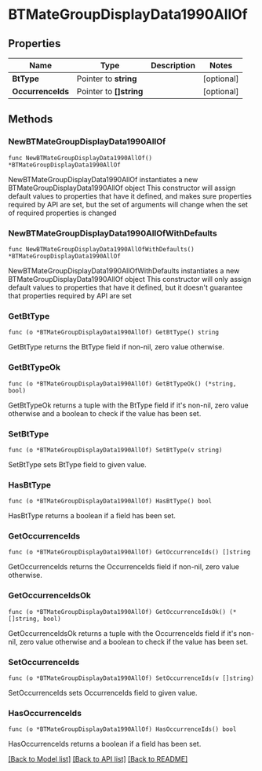 # BTMateGroupDisplayData1990AllOf

## Properties

Name | Type | Description | Notes
------------ | ------------- | ------------- | -------------
**BtType** | Pointer to **string** |  | [optional] 
**OccurrenceIds** | Pointer to **[]string** |  | [optional] 

## Methods

### NewBTMateGroupDisplayData1990AllOf

`func NewBTMateGroupDisplayData1990AllOf() *BTMateGroupDisplayData1990AllOf`

NewBTMateGroupDisplayData1990AllOf instantiates a new BTMateGroupDisplayData1990AllOf object
This constructor will assign default values to properties that have it defined,
and makes sure properties required by API are set, but the set of arguments
will change when the set of required properties is changed

### NewBTMateGroupDisplayData1990AllOfWithDefaults

`func NewBTMateGroupDisplayData1990AllOfWithDefaults() *BTMateGroupDisplayData1990AllOf`

NewBTMateGroupDisplayData1990AllOfWithDefaults instantiates a new BTMateGroupDisplayData1990AllOf object
This constructor will only assign default values to properties that have it defined,
but it doesn't guarantee that properties required by API are set

### GetBtType

`func (o *BTMateGroupDisplayData1990AllOf) GetBtType() string`

GetBtType returns the BtType field if non-nil, zero value otherwise.

### GetBtTypeOk

`func (o *BTMateGroupDisplayData1990AllOf) GetBtTypeOk() (*string, bool)`

GetBtTypeOk returns a tuple with the BtType field if it's non-nil, zero value otherwise
and a boolean to check if the value has been set.

### SetBtType

`func (o *BTMateGroupDisplayData1990AllOf) SetBtType(v string)`

SetBtType sets BtType field to given value.

### HasBtType

`func (o *BTMateGroupDisplayData1990AllOf) HasBtType() bool`

HasBtType returns a boolean if a field has been set.

### GetOccurrenceIds

`func (o *BTMateGroupDisplayData1990AllOf) GetOccurrenceIds() []string`

GetOccurrenceIds returns the OccurrenceIds field if non-nil, zero value otherwise.

### GetOccurrenceIdsOk

`func (o *BTMateGroupDisplayData1990AllOf) GetOccurrenceIdsOk() (*[]string, bool)`

GetOccurrenceIdsOk returns a tuple with the OccurrenceIds field if it's non-nil, zero value otherwise
and a boolean to check if the value has been set.

### SetOccurrenceIds

`func (o *BTMateGroupDisplayData1990AllOf) SetOccurrenceIds(v []string)`

SetOccurrenceIds sets OccurrenceIds field to given value.

### HasOccurrenceIds

`func (o *BTMateGroupDisplayData1990AllOf) HasOccurrenceIds() bool`

HasOccurrenceIds returns a boolean if a field has been set.


[[Back to Model list]](../README.md#documentation-for-models) [[Back to API list]](../README.md#documentation-for-api-endpoints) [[Back to README]](../README.md)


